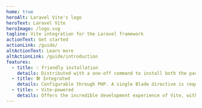 ```yaml
---
home: true
heroAlt: Laravel Vite's logo
heroText: Laravel Vite
heroImage: /logo.svg
tagline: Vite integration for the Laravel framework
actionText: Get started
actionLink: /guide/
altActionText: Learn more
altActionLink: /guide/introduction
features:
  - title: 💡 Friendly installation
    details: Distributed with a one-off command to install both the package and Vite.
  - title: 🛠️ Integrated
    details: Configurable through PHP. A single Blade directive is required to get started.
  - title: ⚡️ Vite-powered
    details: Offers the incredible development experience of Vite, with instant HMR, TypeScript support, and more.
---
```


